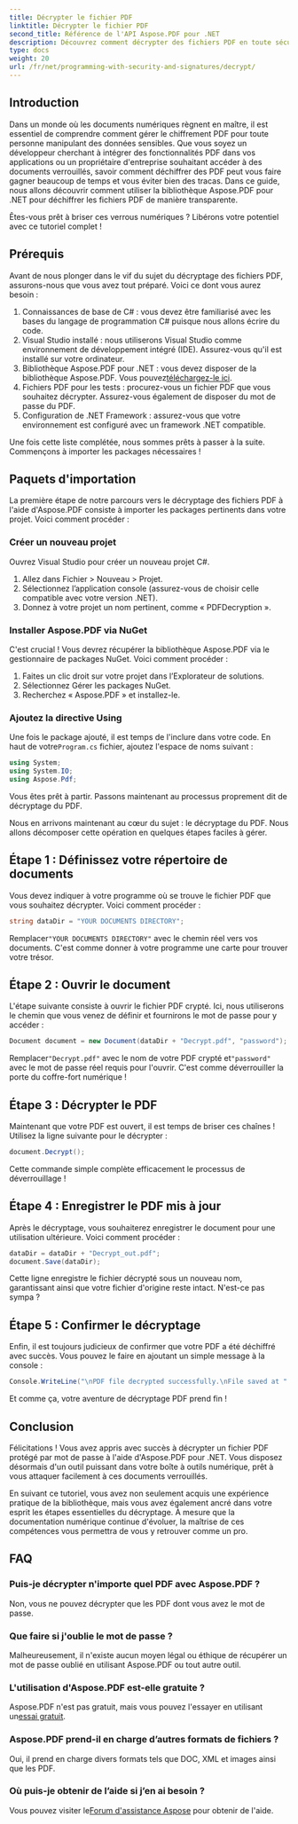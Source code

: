 ```yaml
---
title: Décrypter le fichier PDF
linktitle: Décrypter le fichier PDF
second_title: Référence de l'API Aspose.PDF pour .NET
description: Découvrez comment décrypter des fichiers PDF en toute sécurité à l'aide d'Aspose.PDF pour .NET. Bénéficiez de conseils étape par étape pour améliorer vos compétences en gestion de documents.
type: docs
weight: 20
url: /fr/net/programming-with-security-and-signatures/decrypt/
---
```

## Introduction

Dans un monde où les documents numériques règnent en maître, il est essentiel de comprendre comment gérer le chiffrement PDF pour toute personne manipulant des données sensibles. Que vous soyez un développeur cherchant à intégrer des fonctionnalités PDF dans vos applications ou un propriétaire d'entreprise souhaitant accéder à des documents verrouillés, savoir comment déchiffrer des PDF peut vous faire gagner beaucoup de temps et vous éviter bien des tracas. Dans ce guide, nous allons découvrir comment utiliser la bibliothèque Aspose.PDF pour .NET pour déchiffrer les fichiers PDF de manière transparente. 

Êtes-vous prêt à briser ces verrous numériques ? Libérons votre potentiel avec ce tutoriel complet !

## Prérequis

Avant de nous plonger dans le vif du sujet du décryptage des fichiers PDF, assurons-nous que vous avez tout préparé. Voici ce dont vous aurez besoin :

1. Connaissances de base de C# : vous devez être familiarisé avec les bases du langage de programmation C# puisque nous allons écrire du code.
2. Visual Studio installé : nous utiliserons Visual Studio comme environnement de développement intégré (IDE). Assurez-vous qu'il est installé sur votre ordinateur.
3.  Bibliothèque Aspose.PDF pour .NET : vous devez disposer de la bibliothèque Aspose.PDF. Vous pouvez[téléchargez-le ici](https://releases.aspose.com/pdf/net/).
4. Fichiers PDF pour les tests : procurez-vous un fichier PDF que vous souhaitez décrypter. Assurez-vous également de disposer du mot de passe du PDF. 
5. Configuration de .NET Framework : assurez-vous que votre environnement est configuré avec un framework .NET compatible.

Une fois cette liste complétée, nous sommes prêts à passer à la suite. Commençons à importer les packages nécessaires !

## Paquets d'importation

La première étape de notre parcours vers le décryptage des fichiers PDF à l'aide d'Aspose.PDF consiste à importer les packages pertinents dans votre projet. Voici comment procéder :

### Créer un nouveau projet

Ouvrez Visual Studio pour créer un nouveau projet C#.

1. Allez dans Fichier > Nouveau > Projet.
2. Sélectionnez l’application console (assurez-vous de choisir celle compatible avec votre version .NET).
3. Donnez à votre projet un nom pertinent, comme « PDFDecryption ».

### Installer Aspose.PDF via NuGet

C'est crucial ! Vous devrez récupérer la bibliothèque Aspose.PDF via le gestionnaire de packages NuGet. Voici comment procéder :

1. Faites un clic droit sur votre projet dans l’Explorateur de solutions.
2. Sélectionnez Gérer les packages NuGet.
3. Recherchez « Aspose.PDF » et installez-le.

### Ajoutez la directive Using

 Une fois le package ajouté, il est temps de l'inclure dans votre code. En haut de votre`Program.cs` fichier, ajoutez l'espace de noms suivant :

```csharp
using System;
using System.IO;
using Aspose.Pdf;
```

Vous êtes prêt à partir. Passons maintenant au processus proprement dit de décryptage du PDF.

Nous en arrivons maintenant au cœur du sujet : le décryptage du PDF. Nous allons décomposer cette opération en quelques étapes faciles à gérer.

## Étape 1 : Définissez votre répertoire de documents

Vous devez indiquer à votre programme où se trouve le fichier PDF que vous souhaitez décrypter. Voici comment procéder :

```csharp
string dataDir = "YOUR DOCUMENTS DIRECTORY";
```

 Remplacer`"YOUR DOCUMENTS DIRECTORY"` avec le chemin réel vers vos documents. C'est comme donner à votre programme une carte pour trouver votre trésor.

## Étape 2 : Ouvrir le document

L'étape suivante consiste à ouvrir le fichier PDF crypté. Ici, nous utiliserons le chemin que vous venez de définir et fournirons le mot de passe pour y accéder :

```csharp
Document document = new Document(dataDir + "Decrypt.pdf", "password");
```

 Remplacer`"Decrypt.pdf"` avec le nom de votre PDF crypté et`"password"` avec le mot de passe réel requis pour l'ouvrir. C'est comme déverrouiller la porte du coffre-fort numérique !

## Étape 3 : Décrypter le PDF

Maintenant que votre PDF est ouvert, il est temps de briser ces chaînes ! Utilisez la ligne suivante pour le décrypter :

```csharp
document.Decrypt();
```

Cette commande simple complète efficacement le processus de déverrouillage !

## Étape 4 : Enregistrer le PDF mis à jour

Après le décryptage, vous souhaiterez enregistrer le document pour une utilisation ultérieure. Voici comment procéder :

```csharp
dataDir = dataDir + "Decrypt_out.pdf";
document.Save(dataDir);
```

Cette ligne enregistre le fichier décrypté sous un nouveau nom, garantissant ainsi que votre fichier d'origine reste intact. N'est-ce pas sympa ?

## Étape 5 : Confirmer le décryptage

Enfin, il est toujours judicieux de confirmer que votre PDF a été déchiffré avec succès. Vous pouvez le faire en ajoutant un simple message à la console :

```csharp
Console.WriteLine("\nPDF file decrypted successfully.\nFile saved at " + dataDir);
```

Et comme ça, votre aventure de décryptage PDF prend fin !

## Conclusion

Félicitations ! Vous avez appris avec succès à décrypter un fichier PDF protégé par mot de passe à l'aide d'Aspose.PDF pour .NET. Vous disposez désormais d'un outil puissant dans votre boîte à outils numérique, prêt à vous attaquer facilement à ces documents verrouillés.

En suivant ce tutoriel, vous avez non seulement acquis une expérience pratique de la bibliothèque, mais vous avez également ancré dans votre esprit les étapes essentielles du décryptage. À mesure que la documentation numérique continue d'évoluer, la maîtrise de ces compétences vous permettra de vous y retrouver comme un pro.

## FAQ

### Puis-je décrypter n'importe quel PDF avec Aspose.PDF ?
Non, vous ne pouvez décrypter que les PDF dont vous avez le mot de passe.

### Que faire si j'oublie le mot de passe ?
Malheureusement, il n'existe aucun moyen légal ou éthique de récupérer un mot de passe oublié en utilisant Aspose.PDF ou tout autre outil.

### L'utilisation d'Aspose.PDF est-elle gratuite ?
 Aspose.PDF n'est pas gratuit, mais vous pouvez l'essayer en utilisant un[essai gratuit](https://releases.aspose.com/).

### Aspose.PDF prend-il en charge d’autres formats de fichiers ?
Oui, il prend en charge divers formats tels que DOC, XML et images ainsi que les PDF.

### Où puis-je obtenir de l’aide si j’en ai besoin ?
 Vous pouvez visiter le[Forum d'assistance Aspose](https://forum.aspose.com/c/pdf/10) pour obtenir de l'aide.